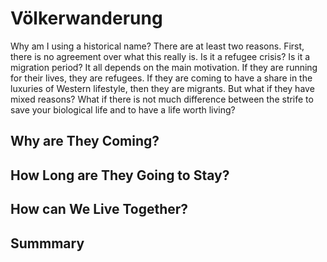 Völkerwanderung
===============

Why am I using a historical name? There are at least two reasons. First, there is no agreement over what this really is. Is it a refugee crisis? Is it a migration period? It all depends on the main motivation. If they are running for their lives, they are refugees. If they are coming to have a share in the luxuries of Western lifestyle, then they are migrants. But what if they have mixed reasons? What if there is not much difference between the strife to save your biological life and to have a life worth living?

Why are They Coming?
--------------------

How Long are They Going to Stay?
--------------------------------

How can We Live Together?
-------------------------

Summmary
--------
